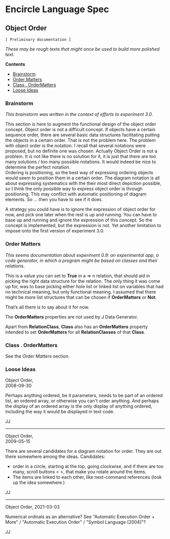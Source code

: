 ﻿Encircle Language Spec
======================

Object Order
------------

`[ Preliminary documentation ]`

*These may be rough texts that might once be used to build more polished text.*

__Contents__

- [Brainstorm](#brainstorm)
- [Order Matters](#order-matters)
- [Class . OrderMatters](#class--ordermatters)
- [Loose Ideas](#loose-ideas)

### Brainstorm

*This brainstorm was written in the context of efforts to experiment 3.0.*

This section is here to augment the functional design of the object order concept. Object order is not a difficult concept. If objects have a certain sequence order, there are several basic data structures facilitating putting the objects in a certain order. That is not the problem here. The problem with object order is the notation. I recall that several notations were proposed, but no definite one was chosen. Actually Object Order is not a problem. It is not like there is no solution for it, it is just that there are too many solutions / too many possible notations. It would indeed be nice to determine the perfect notation.  
Ordering is positioning, so the best way of expressing ordering objects would seem to position them in a certain order. The diagram notation is all about expressing systematics with the their most direct depiction possible, so I think the only possible way to express object order is through positioning. This may conflict with automatic positioning of diagram elements. So … then you have to see if it does.

A strategy you could have is to ignore the expression of object order for now, and pick one later when the rest is up and running. You can have to base up and running and ignore the expression of this concept. So the concept is implemented, but the expression is not. Yet another limitation to impose onto the first version of experiment 3.0.

### Order Matters

*This seems documentation about experiment 0.9: an experimental app, a code generator, in which a program might be based on classes and their relations.*

This is a value you can set to __True__ in a => n relation, that should aid in picking the right data structure for the relation. The only thing it was come up for, was to base picking either hole list or linked list on variables that had no technical meaning, but only functional meaning. I assumed that there might be more list structures that can be chosen if __OrderMatters__ or __Not__.

That’s all there is to say about it for now.

The __OrderMatters__ properties are not used by J Data Generator.

Apart from __RelationClass__, __Class__ also has an __OrderMatters__ property intended to set __OrderMatters__ for all __RelationClasses__ of that __Class__.

### Class . OrderMatters

See the *Order Matters* section.

### Loose Ideas

Object Order,  
2008-09-30

Perhaps anything ordered, be it parameters, needs to be part of an ordered list, an ordered array, or otherwise you can't order anything. And perhaps the display of an ordered array  is the only display of anything ordered, including the way it would be displayed in text code.

JJ

-----

Object Order,  
2009-05-15

There are several candidates for a diagram notation for order. They are out there somewhere among the ideas. Candidates:
- order in a circle, starting at the top, going clockwise, and if there are too many, scroll buttons < >, that make you rotate around the items.
- The items are linked to each other, like next-command references (look up the idea somewhere.)

JJ

-----

Object Order,
2021-03-03

Numerical ordinals as an alternative?
See "Automatic Execution Order + More" / "Automatic Execution Order" / "Symbol Language (2004)"?


JJ